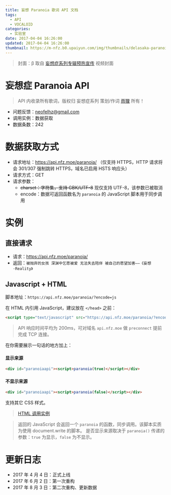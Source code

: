 ```yaml
---
title: 妄想 Paranoia 歌词 API 文档
tags:
  - API
  - VOCALOID
categories:
  - 实验室
date: 2017-04-04 16:26:00
updated: 2017-04-04 16:26:00
thumbnail: https://m-nfz.b0.upaiyun.com/img/thumbnails/delasaka-paranoia-api.png!blogth
---
```


> 封面：β 
> 取自 [妄想症系列专辑预热宣传](http://www.bilibili.com/video/av8264026/) 视频封面

<!-- more -->

# 妄想症 Paranoia API

> API 内收录所有歌词，版权归 妄想症系列 策划/作词 [雨狸](http://weibo.com/sakacastle) 所有！

- 问题反馈：neofelhz@gmail.com
- 调用实例：数据获取
- 数据条数：242

# 数据获取方式

- 请求地址：https://api.nfz.moe/paranoia/ （仅支持 HTTPS，HTTP 请求将会 301/307 强制跳转 HTTPS，域名已启用 HSTS 响应头）
- 请求方式：GET
- 请求参数：
  - ~~charset：字符集，支持 GBK/UTF-8~~ 现仅支持 UTF-8，该参数已被取消
  - encode：数据可返回函数名为 `paranoia` 的 JavaScript 脚本用于同步调用

# 实例

## 直接请求

- 请求：https://api.nfz.moe/paranoia/
- 返回：`被抛弃的女孩 深渊中乞愿被爱 无法失去陪伴 被自己的愿望加害——《妄想·Reality》`

## Javascript + HTML

脚本地址：`https://api.nfz.moe/paranoia/?encode=js`

在 HTML 内引用 JavaScript，建议放在 `</head>` 之前：

```html
<script type="text/javascript" src="https://api.nfz.moe/paranoia/?encode=js"></script>
```

> API 响应时间平均为 200ms，可对域名 `api.nfz.moe` 做 `preconnect` 提前完成 TCP 连接。

在你需要展示一句话的地方加上：

#### 显示来源

```html
<div id="paranoiaapi"><script>paranoia(true)</script></div>
```

#### 不显示来源

```html
<div id="paranoiaapi"><script>paranoia(false)</script></div>
```

支持其它 CSS 样式。

> [HTML 调用实例](https://api.nfz.moe/paranoia/example.html)

> 返回的 JavaScript 会返回一个 `paranoia` 的函数，同步调用。该脚本实质为使用 document.write 的脚本。
> 是否显示来源取决于 `paranoia()` 传递的参数：`true` 为显示，`false` 为不显示。

# 更新日志

- 2017 年 4 月 4 日：正式上线
- 2017 年 6 月 2 日：第一次重构
- 2017 年 8 月 3 日：第二次重构、更新数据
